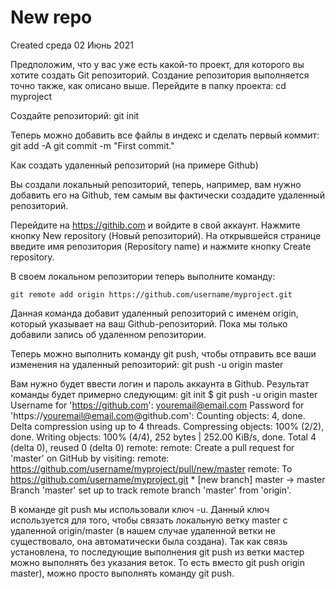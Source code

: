 # New repo
Created среда 02 Июнь 2021

Предположим, что у вас уже есть какой-то проект, для которого вы хотите создать Git репозиторий. Создание репозитория выполняется точно также, как описано выше. Перейдите в папку проекта:
	cd myproject

Создайте репозиторий:
	git init

Теперь можно добавить все файлы в индекс и сделать первый коммит:
	git add -A
	git commit -m "First commit."

Как создать удаленный репозиторий (на примере Github)

Вы создали локальный репозиторий, теперь, например, вам нужно добавить его на Github, тем самым вы фактически создадите удаленный репозиторий.

Перейдите на <https://githib.com> и войдите в свой аккаунт. Нажмите кнопку New repository (Новый репозиторий). На открывшейся странице введите имя репозитория (Repository name) и нажмите кнопку Create repository.

В своем локальном репозитории теперь выполните команду:

	git remote add origin https://github.com/username/myproject.git


Данная команда добавит удаленный репозиторий с именем origin, который указывает на ваш Github-репозиторий. Пока мы только добавили запись об удаленном репозитории.

Теперь можно выполнить команду git push, чтобы отправить все ваши изменения на удаленный репозиторий:
	git push -u origin master

Вам нужно будет ввести логин и пароль аккаунта в Github. Результат команды будет примерно следующим:
	git init
	$ git push -u origin master
	Username for 'https://github.com': youremail@email.com
	Password for 'https://youremail@email.com@github.com':
	Counting objects: 4, done.
	Delta compression using up to 4 threads.
	Compressing objects: 100% (2/2), done.
	Writing objects: 100% (4/4), 252 bytes | 252.00 KiB/s, done.
	Total 4 (delta 0), reused 0 (delta 0)
	remote:
	remote: Create a pull request for 'master' on GitHub by visiting:
	remote: https://github.com/username/myproject/pull/new/master
	remote:
	To https://github.com/username/myproject.git
	* [new branch] master -> master
	Branch 'master' set up to track remote branch 'master' from 'origin'.
	


В команде git push мы использовали ключ -u. Данный ключ используется для того, чтобы связать локальную ветку master с удаленной origin/master (в нашем случае удаленной ветки не существовало, она автоматически была создана). Так как связь установлена, то последующие выполнения git push из ветки мастер можно выполнять без указания веток. То есть вместо git push origin master), можно просто выполнять команду git push.

